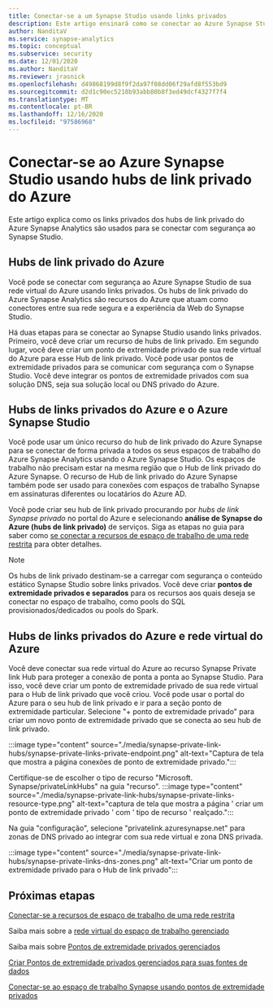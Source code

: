 ```yaml
---
title: Conectar-se a um Synapse Studio usando links privados
description: Este artigo ensinará como se conectar ao Azure Synapse Studio usando links privados
author: NanditaV
ms.service: synapse-analytics
ms.topic: conceptual
ms.subservice: security
ms.date: 12/01/2020
ms.author: NanditaV
ms.reviewer: jrasnick
ms.openlocfilehash: d49868199d8f9f2da97f08dd06f29afd8f553bd9
ms.sourcegitcommit: d2d1c90ec5218b93abb80b8f3ed49dcf4327f7f4
ms.translationtype: MT
ms.contentlocale: pt-BR
ms.lasthandoff: 12/16/2020
ms.locfileid: "97586968"
---
```

# <a name="connect-to-azure-synapse-studio-using-azure-private-link-hubs"></a>Conectar-se ao Azure Synapse Studio usando hubs de link privado do Azure 

Este artigo explica como os links privados dos hubs de link privado do Azure Synapse Analytics são usados para se conectar com segurança ao Synapse Studio. 

## <a name="azure-private-link-hubs"></a>Hubs de link privado do Azure 
Você pode se conectar com segurança ao Azure Synapse Studio de sua rede virtual do Azure usando links privados. Os hubs de link privado do Azure Synapse Analytics são recursos do Azure que atuam como conectores entre sua rede segura e a experiência da Web do Synapse Studio. 

Há duas etapas para se conectar ao Synapse Studio usando links privados. Primeiro, você deve criar um recurso de hubs de link privado. Em segundo lugar, você deve criar um ponto de extremidade privado de sua rede virtual do Azure para esse Hub de link privado. Você pode usar pontos de extremidade privados para se comunicar com segurança com o Synapse Studio. Você deve integrar os pontos de extremidade privados com sua solução DNS, seja sua solução local ou DNS privado do Azure. 

## <a name="azure-private-links-hubs-and-azure-synapse-studio"></a>Hubs de links privados do Azure e o Azure Synapse Studio
Você pode usar um único recurso do hub de link privado do Azure Synapse para se conectar de forma privada a todos os seus espaços de trabalho do Azure Synapse Analytics usando o Azure Synapse Studio. Os espaços de trabalho não precisam estar na mesma região que o Hub de link privado do Azure Synapse. O recurso de Hub de link privado do Azure Synapse também pode ser usado para conexões com espaços de trabalho Synapse em assinaturas diferentes ou locatários do Azure AD.

Você pode criar seu hub de link privado procurando por *hubs de link Synapse privado* no portal do Azure e selecionando **análise de Synapse do Azure (hubs de link privado)** de serviços. Siga as etapas no guia para saber como [se conectar a recursos de espaço de trabalho de uma rede restrita](./how-to-connect-to-workspace-from-restricted-network.md) para obter detalhes.

>[!NOTE]
>Os hubs de link privado destinam-se a carregar com segurança o conteúdo estático Synapse Studio sobre links privados. Você deve criar **pontos de extremidade privados e separados** para os recursos aos quais deseja se conectar no espaço de trabalho, como pools do SQL provisionados/dedicados ou pools do Spark. 

## <a name="azure-private-links-hubs-and-azure-virtual-network"></a>Hubs de links privados do Azure e rede virtual do Azure
Você deve conectar sua rede virtual do Azure ao recurso Synapse Private link Hub para proteger a conexão de ponta a ponta ao Synapse Studio. Para isso, você deve criar um ponto de extremidade privado de sua rede virtual para o Hub de link privado que você criou. Você pode usar o portal do Azure para o seu hub de link privado e ir para a seção ponto de extremidade particular. Selecione "+ ponto de extremidade privado" para criar um novo ponto de extremidade privado que se conecta ao seu hub de link privado.

:::image type="content" source="./media/synapse-private-link-hubs/synapse-private-links-private-endpoint.png" alt-text="Captura de tela que mostra a página conexões de ponto de extremidade privado.":::

Certifique-se de escolher o tipo de recurso "Microsoft. Synapse/privateLinkHubs" na guia "recurso". :::image type="content" source="./media/synapse-private-link-hubs/synapse-private-links-resource-type.png" alt-text="captura de tela que mostra a página ' criar um ponto de extremidade privado ' com ' tipo de recurso ' realçado.":::

Na guia "configuração", selecione "privatelink.azuresynapse.net" para zonas de DNS privado ao integrar com sua rede virtual e zona DNS privada.

:::image type="content" source="./media/synapse-private-link-hubs/synapse-private-links-dns-zones.png" alt-text="Criar um ponto de extremidade privado para o Hub de link privado":::

## <a name="next-steps"></a>Próximas etapas

[Conectar-se a recursos de espaço de trabalho de uma rede restrita](./how-to-connect-to-workspace-from-restricted-network.md)

Saiba mais sobre a [rede virtual do espaço de trabalho gerenciado](./synapse-workspace-managed-vnet.md)

Saiba mais sobre [Pontos de extremidade privados gerenciados](./synapse-workspace-managed-private-endpoints.md)

[Criar Pontos de extremidade privados gerenciados para suas fontes de dados](./how-to-create-managed-private-endpoints.md)

[Conectar-se ao espaço de trabalho Synapse usando pontos de extremidade privados](./how-to-connect-to-workspace-with-private-links.md)

